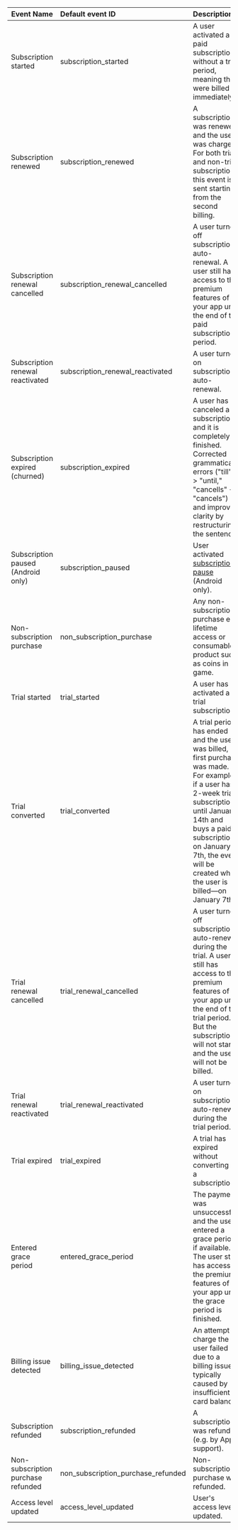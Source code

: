 

| Event Name                         | Default event ID                   | Description                                                  |
| ---------------------------------- | :--------------------------------- | :----------------------------------------------------------- |
| Subscription started               | subscription_started               | A user activated a paid subscription without a trial period, meaning they were billed immediately. |
| Subscription renewed               | subscription_renewed               | A subscription was renewed and the user was charged. For both trial and non-trial subscriptions, this event is sent starting from the second billing. |
| Subscription renewal cancelled     | subscription_renewal_cancelled     | A user turned off subscription auto-renewal. A user still has access to the premium features of your app until the end of the paid subscription period. |
| Subscription renewal reactivated   | subscription_renewal_reactivated   | A user turned on subscription auto-renewal.                  |
| Subscription expired (churned)     | subscription_expired               | A user has canceled a subscription and it is completely finished. Corrected grammatical errors ("till" -> "until," "cancells" -> "cancels") and improved clarity by restructuring the sentence. |
| Subscription paused (Android only) | subscription_paused                | User activated [subscription pause](https://developer.android.com/google/play/billing/subs#pause) (Android only). |
| Non-subscription purchase          | non_subscription_purchase          | Any non-subscription purchase e.g. lifetime access or consumable product such as coins in a game. |
| Trial started                      | trial_started                      | A user has activated a trial subscription.                   |
| Trial converted                    | trial_converted                    | A trial period has ended and the user was billed, i.e. first purchase was made. For example, if a user has a 2-week trial subscription until January 14th and buys a paid subscription on January 7th, the event will be created when the user is billed—on January 7th. |
| Trial renewal cancelled            | trial_renewal_cancelled            | A user turned off subscription auto-renewal during the trial. A user still has access to the premium features of your app until the end of the trial period. But the subscription will not start and the user will not be billed. |
| Trial renewal reactivated          | trial_renewal_reactivated          | A user turned on subscription auto-renewal during the trial period. |
| Trial expired                      | trial_expired                      | A trial has expired without converting to a subscription.    |
| Entered grace period               | entered_grace_period               | The payment was unsuccessful, and the user entered a grace period, if available. The user still has access to the premium features of your app until the grace period is finished. |
| Billing issue detected             | billing_issue_detected             | An attempt to charge the user failed due to a billing issue, typically caused by insufficient card balance. |
| Subscription refunded              | subscription_refunded              | A subscription was refunded \(e.g. by Apple support\).       |
| Non-subscription purchase refunded | non_subscription_purchase_refunded | Non-subscription purchase was refunded.                      |
| Access level updated               | access_level_updated               | User's access level updated.                                 |